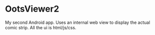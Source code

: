 # OotsViewer2

My second Android app. Uses an internal web view to display the actual comic strip. All the ui is html/js/css. 
